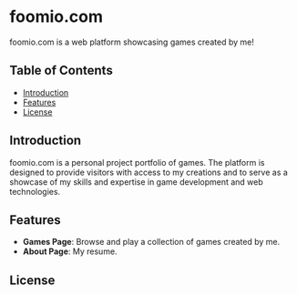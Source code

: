 # foomio.com

foomio.com is a web platform showcasing games created by me!

## Table of Contents
- [Introduction](#introduction)
- [Features](#features)
- [License](#license)

## Introduction
foomio.com is a personal project portfolio of games. The platform is designed to provide visitors with access to my creations and to serve as a showcase of my skills and expertise in game development and web technologies.

## Features
- **Games Page**: Browse and play a collection of games created by me.
- **About Page**: My resume.


## License
